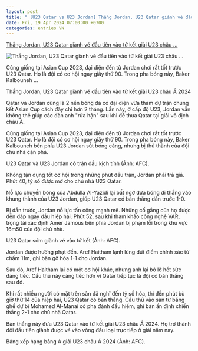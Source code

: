 ```yaml
---
layout: post
title: " [U23 Qatar vs U23 Jordan] Thắng Jordan, U23 Qatar giành vé đầu tiên vào tứ kết giải U23 châu ..."
date: Fri, 19 Apr 2024 07:00:00 +0700
categories: entries VN
---
```

[Thắng Jordan, U23 Qatar giành vé đầu tiên vào tứ kết giải U23 châu ...](https://dantri.com.vn/the-thao/thang-jordan-u23-qatar-gianh-ve-dau-tien-vao-tu-ket-giai-u23-chau-a-2024-20240419012227635.htm)

![Thắng Jordan, U23 Qatar giành vé đầu tiên vào tứ kết giải U23 châu ...](https://cdnphoto.dantri.com.vn/_OCpWIIkTceXj0E1zgB03jFbNEI=/zoom/1200_630/2024/04/19/u23qatar-jordan2afc18-4-24-crop-1713464289731.jpeg)

Cũng giống tại Asian Cup 2023, đại diện đến từ Jordan chơi rất tốt trước U23 Qatar. Họ là đội có cơ hội ngay giây thứ 90. Trong pha bóng này, Baker Kalbouneh ...

Thắng Jordan, U23 Qatar giành vé đầu tiên vào tứ kết giải U23 châu Á 2024

Qatar và Jordan cũng là 2 nền bóng đá có đại diện vừa tham dự trận chung kết Asian Cup cách đây chỉ hơn 2 tháng. Lần này, ở cấp độ U23, Jordan vẫn không thể giúp các đàn anh "rửa hận" sau khi để thua Qatar tại giải vô địch châu Á.

Cũng giống tại Asian Cup 2023, đại diện đến từ Jordan chơi rất tốt trước U23 Qatar. Họ là đội có cơ hội ngay giây thứ 90. Trong pha bóng này, Baker Kalbouneh bên phía U23 Jordan sút bóng căng, nhưng bị thủ thành của đội chủ nhà cản phá.

U23 Qatar và U23 Jordan có trận đấu kịch tính (Ảnh: AFC).

Không tận dụng tốt cơ hội trong những phút đầu trận, Jordan phải trả giá. Phút 40, tỷ số được mở cho chủ nhà U23 Qatar.

Nỗ lực chuyền bóng của Abdulla Al-Yazidi lại bất ngờ đưa bóng đi thẳng vào khung thành của U23 Jordan, giúp U23 Qatar có bàn thắng dẫn trước 1-0.

Bị dẫn trước, Jordan nỗ lực tấn công mạnh mẽ. Những cố gắng của họ được đền đáp ngay đầu hiệp hai. Phút 52, sau khi tham khảo công nghệ VAR, trọng tài xác định Amer Jamous bên phía Jordan bị phạm lỗi trong khu vực 16m50 của đội chủ nhà.

U23 Qatar sớm giành vé vào tứ kết (Ảnh: AFC).

Jordan được hưởng phạt đền. Aref Haitham lạnh lùng dứt điểm chính xác từ chấm 11m, ghi bàn gỡ hòa 1-1 cho Jordan.

Sau đó, Aref Haitham lại có một cơ hội khác, nhưng anh lại bỏ lỡ hết sức đáng tiếc. Cầu thủ này càng tiếc hơn vì Qatar tiếp tục là đội có bàn thắng sau đó.

Khi rất nhiều người có mặt trên sân đã nghĩ đến tỷ số hòa, thì đến phút bù giờ thứ 14 của hiệp hai, U23 Qatar có bàn thắng. Cầu thủ vào sân từ băng ghế dự bị Mohamed Al-Manai có pha đánh đầu hiểm, ghi bàn ấn định chiến thắng 2-1 cho chủ nhà Qatar.

Bàn thắng này đưa U23 Qatar vào tứ kết giải U23 châu Á 2024. Họ trở thành đội đầu tiên giành được vé vào vòng đấu loại trực tiếp ở giải năm nay.

Bảng xếp hạng bảng A giải U23 châu Á 2024 (Ảnh: AFC).

